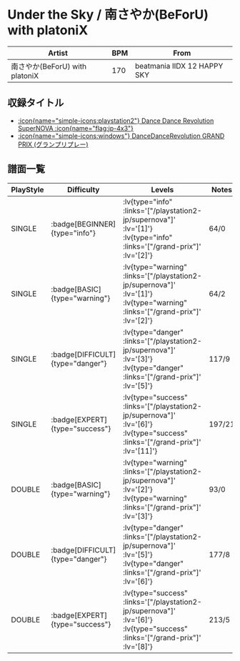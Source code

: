 # Under the Sky / 南さやか(BeForU) with platoniX

|Artist|BPM|From|
|------|---|----|
|南さやか(BeForU) with platoniX|170|beatmania IIDX 12 HAPPY SKY|

## 収録タイトル

- [ :icon{name="simple-icons:playstation2"} Dance Dance Revolution SuperNOVA :icon{name="flag:jp-4x3"} ](/playstation2-jp/supernova)
- [ :icon{name="simple-icons:windows"} DanceDanceRevolution GRAND PRIX (グランプリプレー)](/grand-prix)

## 譜面一覧

|PlayStyle|Difficulty|Levels|Notes|Movie|
|---------|----------|------|-----|-----|
|SINGLE| :badge[BEGINNER]{type="info"} | :lv{type="info" :links='["/playstation2-jp/supernova"]' :lv='[1]'}  :lv{type="info" :links='["/grand-prix"]' :lv='[2]'} |64/0||
|SINGLE| :badge[BASIC]{type="warning"} | :lv{type="warning" :links='["/playstation2-jp/supernova"]' :lv='[1]'}  :lv{type="warning" :links='["/grand-prix"]' :lv='[2]'} |64/2||
|SINGLE| :badge[DIFFICULT]{type="danger"} | :lv{type="danger" :links='["/playstation2-jp/supernova"]' :lv='[3]'}  :lv{type="danger" :links='["/grand-prix"]' :lv='[5]'} |117/9||
|SINGLE| :badge[EXPERT]{type="success"} | :lv{type="success" :links='["/playstation2-jp/supernova"]' :lv='[6]'}  :lv{type="success" :links='["/grand-prix"]' :lv='[11]'} |197/21||
|DOUBLE| :badge[BASIC]{type="warning"} | :lv{type="warning" :links='["/playstation2-jp/supernova"]' :lv='[2]'}  :lv{type="warning" :links='["/grand-prix"]' :lv='[3]'} |93/0||
|DOUBLE| :badge[DIFFICULT]{type="danger"} | :lv{type="danger" :links='["/playstation2-jp/supernova"]' :lv='[5]'}  :lv{type="danger" :links='["/grand-prix"]' :lv='[6]'} |177/8||
|DOUBLE| :badge[EXPERT]{type="success"} | :lv{type="success" :links='["/playstation2-jp/supernova"]' :lv='[6]'}  :lv{type="success" :links='["/grand-prix"]' :lv='[8]'} |213/5||
